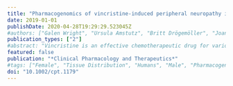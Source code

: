 ```yaml
---
title: "Pharmacogenomics of vincristine-induced peripheral neuropathy implicates pharmacokinetic and inherited neuropathy genes"
date: 2019-01-01
publishDate: 2020-04-28T19:29:29.523045Z
#authors: ["Galen Wright", "Ursula Amstutz", "Britt Drögemöller", "Joanne Shih", "Shahrad Rassekh", "Michael Hayden", "Bruce Carleton", "Colin Ross", "Canadian Pharmacogenomics Network for Drug Safety Consortium"]
publication_types: ["2"]
#abstract: "Vincristine is an effective chemotherapeutic drug for various cancers, including acute lymphoblastic leukemia (ALL). Unfortunately, clinical utility is restricted by dose-limiting vincristine-induced peripheral neuropathies (VIPN). We sought to determine the association of VIPN with a recently identified risk variant, CEP72 rs924607, and drug absorption, distribution, metabolism, and excretion (ADME) gene variants in pediatric ALL. This was followed by a meta-analysis of pharmacogenomic data from over 500 patients. CEP72 rs924607 was significantly associated with VIPN (P = 0.02; odds ratio (OR) = 3.4). ADME analyses identified associations between VIPN and ABCC1 rs3784867 (P = 5.34 × 10-5 ; OR = 4.9), and SLC5A7 rs1013940 (P = 9.00 × 10-4 ; OR= 8.6); genes involved in vincristine transport and inherited neuropathies, respectively. Meta-analysis identified an association with a variant related to TTPA (rs10504361: P = 6.85 × 10-4 ; OR = 2.0), a heritable neuropathy-related gene. This study provides essential corroboratory evidence for CEP72 rs924607 and highlights the importance of drug transporter and inherited neuropathy genes in VIPN."
featured: false
publication: "*Clinical Pharmacology and Therapeutics*"
#tags: ["Female", "Tissue Distribution", "Humans", "Male", "Pharmacogenetics", "Computational Biology", "Child", "Child", "Preschool", "Antineoplastic Agents", "Phytogenic", "Microtubule-Associated Proteins", "Multidrug Resistance-Associated Proteins", "Peripheral Nervous System Diseases", "Vincristine"]
doi: "10.1002/cpt.1179"
---
```


